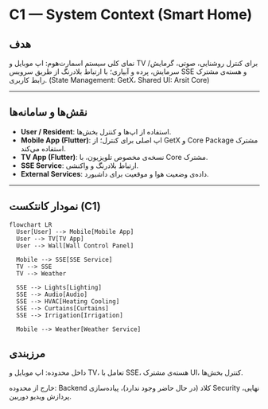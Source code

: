 # C1 — System Context (Smart Home)

## هدف
نمای کلی سیستم اسمارت‌هوم: اپ موبایل و TV برای کنترل روشنایی، صوتی، گرمایش/سرمایش، پرده و آبیاری؛ با ارتباط بلادرنگ از طریق سرویس SSE و هسته‌ی مشترک رابط کاربری. (State Management: GetX، Shared UI: Arsit Core) 

---

## نقش‌ها و سامانه‌ها
- **User / Resident**: استفاده از اپ‌ها و کنترل بخش‌ها. 
- **Mobile App (Flutter)**: اپ اصلی برای کنترل؛ از GetX و Core Package مشترک استفاده می‌کند. 
- **TV App (Flutter)**: نسخه‌ی مخصوص تلویزیون، با Core مشترک. 
- **SSE Service**: ارتباط بلادرنگ و واکنشی.  
- **External Services**: داده‌ی وضعیت هوا و موقعیت برای داشبورد. 

---

## نمودار کانتکست (C1)

```mermaid
flowchart LR
  User[User] --> Mobile[Mobile App]
  User --> TV[TV App]
  User --> Wall[Wall Control Panel]

  Mobile --> SSE[SSE Service]
  TV --> SSE
  TV --> Weather

  SSE --> Lights[Lighting]
  SSE --> Audio[Audio]
  SSE --> HVAC[Heating Cooling]
  SSE --> Curtains[Curtains]
  SSE --> Irrigation[Irrigation]

  Mobile --> Weather[Weather Service]
```

## مرزبندی

داخل محدوده: اپ موبایل و TV، تعامل با SSE، هسته‌ی مشترک UI، کنترل بخش‌ها. 

خارج از محدوده: Backend کلاد (در حال حاضر وجود ندارد)، پیاده‌سازی Security نهایی، پردازش ویدیو دوربین.
